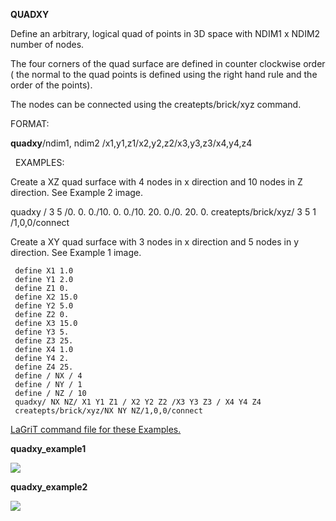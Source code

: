  **QUADXY**

  Define an arbitrary, logical quad of points in 3D space with NDIM1 x
  NDIM2 number of nodes.

  The four corners of the quad surface are defined in counter
  clockwise order ( the normal to the quad points is defined using the
  right hand rule and the order of the points).

  The nodes can be connected using the createpts/brick/xyz command.

FORMAT:

**quadxy**/ndim1, ndim2 /x1,y1,z1/x2,y2,z2/x3,y3,z3/x4,y4,z4

  
 EXAMPLES:
 
 Create a XZ quad surface with 4 nodes in x direction and 10 nodes in
 Z direction. See Example 2 image.

 quadxy / 3 5 /0. 0. 0./10. 0. 0./10. 20. 0./0. 20. 0.
 createpts/brick/xyz/ 3 5 1 /1,0,0/connect

 Create a XY quad surface with 3 nodes in x direction and 5 nodes in
 y direction. See Example 1 image.

     define X1 1.0
     define Y1 2.0
     define Z1 0.
     define X2 15.0
     define Y2 5.0
     define Z2 0.
     define X3 15.0
     define Y3 5.
     define Z3 25.
     define X4 1.0
     define Y4 2.
     define Z4 25.
     define / NX / 4
     define / NY / 1
     define / NZ / 10
     quadxy/ NX NZ/ X1 Y1 Z1 / X2 Y2 Z2 /X3 Y3 Z3 / X4 Y4 Z4
     createpts/brick/xyz/NX NY NZ/1,0,0/connect
 
[LaGriT command file for these Examples.](quadxy_ex.txt)

**quadxy_example1**

<img src="https://lanl.github.io/LaGriT/assets/images/quadxyz1.gif">

**quadxy_example2**

<img src="https://lanl.github.io/LaGriT/assets/images/quadxyz2.gif">


